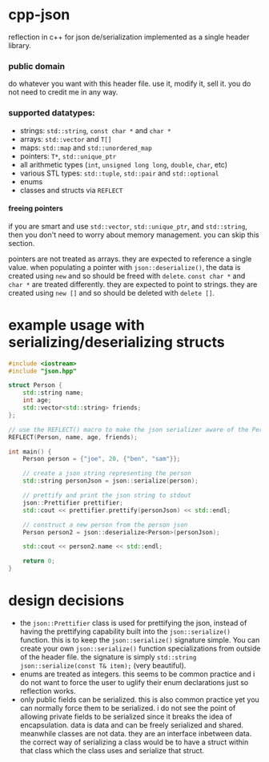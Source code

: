 # cpp-json
reflection in c++ for json de/serialization implemented as a single header library.

### public domain
do whatever you want with this header file. use it, modify it, sell it. you do not need to credit me in any way.

### supported datatypes:
- strings: `std::string`, `const char *` and `char *`
- arrays: `std::vector` and `T[]`
- maps: `std::map` and `std::unordered_map`
- pointers: `T*`, `std::unique_ptr`
- all arithmetic types (`int`, `unsigned long long`, `double`, `char`, etc)
- various STL types: `std::tuple`, `std::pair` and `std::optional`
- enums
- classes and structs via `REFLECT`

#### freeing pointers
if you are smart and use `std::vector`, `std::unique_ptr`, and `std::string`, then you don't need to worry about memory management. you can skip this section.

pointers are not treated as arrays. they are expected to reference a single value.
when populating a pointer with `json::deserialize()`, the data is created using `new` and so should be freed with `delete`.
`const char *` and `char *` are treated differently. they are expected to point to strings. they are created using `new []` and so should be deleted with `delete []`.

# example usage with serializing/deserializing structs
```c++
#include <iostream>
#include "json.hpp"

struct Person {
    std::string name;
    int age;
    std::vector<std::string> friends;
};

// use the REFLECT() macro to make the json serializer aware of the Person type
REFLECT(Person, name, age, friends);

int main() {
    Person person = {"joe", 20, {"ben", "sam"}};

    // create a json string representing the person    
    std::string personJson = json::serialize(person);

    // prettify and print the json string to stdout
    json::Prettifier prettifier;
    std::cout << prettifier.prettify(personJson) << std::endl;

    // construct a new person from the person json
    Person person2 = json::deserialize<Person>(personJson);

    std::cout << person2.name << std::endl;

    return 0;
}

```

# design decisions
- the `json::Prettifier` class is used for prettifying the json, instead of having the prettifying capability built into the `json::serialize()` function. this is to keep the `json::serialize()` signature simple. You can create your own `json::serialize()` function specializations from outside of the header file. the signature is simply `std::string json::serialize(const T& item);` (very beautiful).
- enums are treated as integers. this seems to be common practice and i do not want to force the user to uglify their enum declarations just so reflection works.
- only public fields can be serialized. this is also common practice yet you can normally force them to be serialized. i do not see the point of allowing private fields to be serialized since it breaks the idea of encapsulation. data is data and can be freely serialized and shared. meanwhile classes are not data. they are an interface inbetween data. the correct way of serializing a class would be to have a struct within that class which the class uses and serialize that struct.

